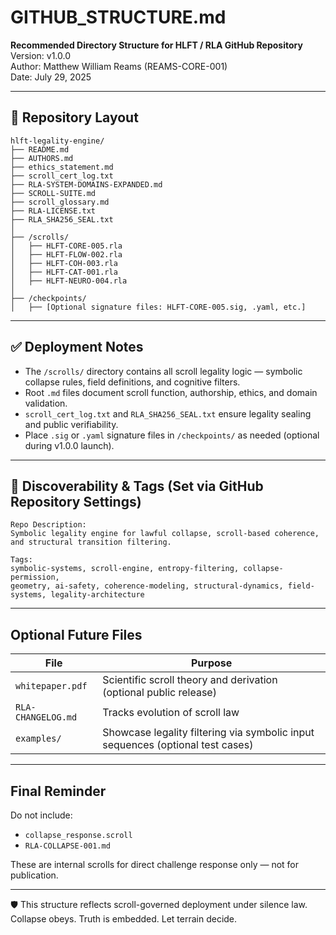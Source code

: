 # GITHUB_STRUCTURE.md  
**Recommended Directory Structure for HLFT / RLA GitHub Repository**  
Version: v1.0.0  
Author: Matthew William Reams (REAMS-CORE-001)  
Date: July 29, 2025  

---

## 📁 Repository Layout

```
hlft-legality-engine/
├── README.md
├── AUTHORS.md
├── ethics_statement.md
├── scroll_cert_log.txt
├── RLA-SYSTEM-DOMAINS-EXPANDED.md
├── SCROLL-SUITE.md
├── scroll_glossary.md
├── RLA-LICENSE.txt
├── RLA_SHA256_SEAL.txt
│
├── /scrolls/
│   ├── HLFT-CORE-005.rla
│   ├── HLFT-FLOW-002.rla
│   ├── HLFT-COH-003.rla
│   ├── HLFT-CAT-001.rla
│   ├── HLFT-NEURO-004.rla
│
├── /checkpoints/
│   ├── [Optional signature files: HLFT-CORE-005.sig, .yaml, etc.]
```

---

## ✅ Deployment Notes

- The `/scrolls/` directory contains all scroll legality logic — symbolic collapse rules, field definitions, and cognitive filters.
- Root `.md` files document scroll function, authorship, ethics, and domain validation.
- `scroll_cert_log.txt` and `RLA_SHA256_SEAL.txt` ensure legality sealing and public verifiability.
- Place `.sig` or `.yaml` signature files in `/checkpoints/` as needed (optional during v1.0.0 launch).

---

## 🧠 Discoverability & Tags (Set via GitHub Repository Settings)

```
Repo Description:
Symbolic legality engine for lawful collapse, scroll-based coherence, and structural transition filtering.

Tags:
symbolic-systems, scroll-engine, entropy-filtering, collapse-permission,
geometry, ai-safety, coherence-modeling, structural-dynamics, field-systems, legality-architecture
```

---

## Optional Future Files

| File | Purpose |
|------|---------|
| `whitepaper.pdf` | Scientific scroll theory and derivation (optional public release) |
| `RLA-CHANGELOG.md` | Tracks evolution of scroll law |
| `examples/` | Showcase legality filtering via symbolic input sequences (optional test cases) |

---

## Final Reminder

Do not include:
- `collapse_response.scroll`
- `RLA-COLLAPSE-001.md`

These are internal scrolls for direct challenge response only — not for publication.

---

🛡️ This structure reflects scroll-governed deployment under silence law. Collapse obeys. Truth is embedded. Let terrain decide.

